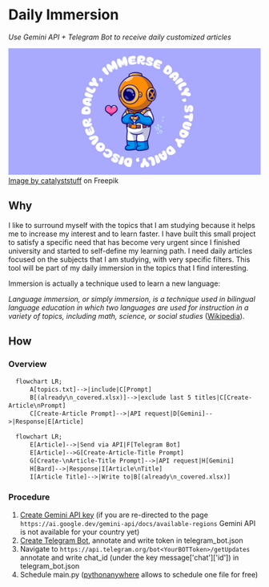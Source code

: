 # Daily Immersion
*Use Gemini API + Telegram Bot to receive daily customized articles*


![Immerse Daily!](Visuals/Daily-Immersion-Cover.jpg)
<a href="https://www.freepik.com/free-vector/cute-diver-love-heart-sign-cartoon-vector-icon-illustration-science-holiday-icon-isolated-flat_152549271.htm#query=diver&position=0&from_view=keyword&track=sph&uuid=ac7bba2b-8e25-4dff-8228-dc76cd36c66d">Image by catalyststuff</a> on Freepik
## Why
I like to surround myself with the topics that I am studying because it helps me to increase my interest and to learn faster. I have built this small project to satisfy a specific need that has become very urgent since I finished
university and started to self-define my learning path. I need daily articles focused on the subjects that I am studying, with very specific filters. This tool will be part of my daily immersion in the topics that I find interesting.

Immersion is actually a technique used to learn a new language:

*Language immersion, or simply immersion, is a technique used in bilingual language education in which two languages are used for instruction in a variety of topics, including math, science, or social studies* ([Wikipedia](https://en.wikipedia.org/wiki/Language_immersion)).

## How
### Overview
```mermaid
  flowchart LR;
      A[topics.txt]-->|include|C[Prompt]
      B[(already\n_covered.xlsx)]-->|exclude last 5 titles|C[Create-Article\nPrompt]
      C[Create-Article Prompt]-->|API request|D[Gemini]-->|Response|E[Article]
```
```mermaid
  flowchart LR;
      E[Article]-->|Send via API|F[Telegram Bot]
      E[Article]-->G[Create-Article-Title Prompt]
      G[Create-\nArticle-Title Prompt]-->|API request|H[Gemini]
      H[Bard]-->|Response|I[Article\nTitle]
      I[Article Title]-->|Write to|B[(already\n_covered.xlsx)]
```

### Procedure
1. [Create Gemini API key](https://aistudio.google.com/app/apikey) (if you are re-directed to the page `https://ai.google.dev/gemini-api/docs/available-regions` Gemini API is not available for your country yet)
2. [Create Telegram Bot](https://www.directual.com/lesson-library/how-to-create-a-telegram-bot), annotate and write token in telegram_bot.json
3. Navigate to `https://api.telegram.org/bot<YourBOTToken>/getUpdates` annotate and write chat_id (under the key message['chat']['id']) in telegram_bot.json
4. Schedule main.py ([pythonanywhere](https://www.pythonanywhere.com) allows to schedule one file for free)
